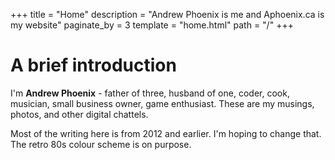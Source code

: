 +++
title = "Home"
description = "Andrew Phoenix is me and Aphoenix.ca is my website"
paginate_by = 3
template = "home.html"
path = "/"
+++

# A brief introduction

I'm **Andrew Phoenix** - father of three, husband of one, coder, cook, musician, small business owner, game enthusiast. 
These are my musings, photos, and other digital chattels.
 
Most of the writing here is from 2012 and earlier. I'm hoping to change that.  
The retro 80s colour scheme is on purpose.


